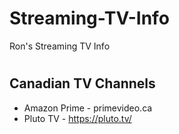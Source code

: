# Streaming-TV-Info
Ron's Streaming TV Info
#
## Canadian TV Channels
- Amazon Prime - primevideo.ca
- Pluto TV - https://pluto.tv/
